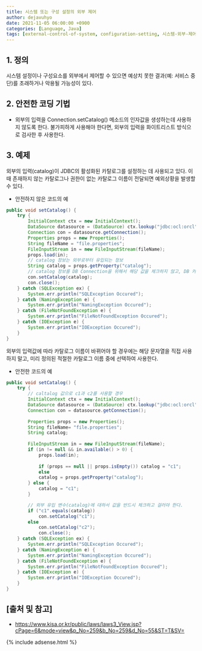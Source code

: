 ```yaml
---
title: 시스템 또는 구성 설정의 외부 제어
author: dejavuhyo
date: 2021-11-05 06:00:00 +0900
categories: [Language, Java]
tags: [external-control-of-system, configuration-setting, 시스템-외부-제어, 구성-설정의-외부-제어]
---
```


## 1. 정의
시스템 설정이나 구성요소를 외부에서 제어할 수 있으면 예상치 못한 결과(예: 서비스 중단)를 초래하거나 악용될 가능성이 있다.

## 2. 안전한 코딩 기법

* 외부의 입력을 Connection.setCatalog() 메소드의 인자값을 생성하는데 사용하지 않도록 한다. 불가피하게 사용해야 한다면, 외부의 입력을 화이트리스트 방식으로 검사한 후 사용한다.

## 3. 예제
외부의 입력(catalog)이 JDBC의 활성화된 카탈로그를 설정하는 데 사용되고 있다. 이때 존재하지 않는 카탈로그나 권한이 없는 카탈로그 이름이 전달되면 예외상황을 발생할 수 있다.

* 안전하지 않은 코드의 예

```java
public void setCatalog() {
    try {
        InitialContext ctx = new InitialContext();
        DataSource datasource = (DataSource) ctx.lookup("jdbc:ocl:orcl");
        Connection con = datasource.getConnection();
        Properties props = new Properties();
        String fileName = "file.properties";
        FileInputStream in = new FileInputStream(fileName);
        props.load(in);
        // catalog 정보는 외부로부터 유입되는 정보
        String catalog = props.getProperty("catalog");
        // catalog 정보를 DB Connection을 위해서 해당 값을 체크하지 않고, DB 카탈로그 정보에 지정함
        con.setCatalog(catalog);
        con.close();
    } catch (SQLException ex) {
        System.err.println("SQLException Occured");
    } catch (NamingException e) {
        System.err.println("NamingException Occured");
    } catch (FileNotFoundException e) {
        System.err.println("FileNotFoundException Occured");
    } catch (IOException e) {
        System.err.println("IOException Occured");
    }
}
```

외부의 입력값에 따라 카탈로그 이름이 바뀌어야 할 경우에는 해당 문자열을 직접 사용하지 말고, 미리 정의된 적절한 카탈로그 이름 중에 선택하여 사용한다.

* 안전한 코드의 예

```java
public void setCatalog() {
    try {
        // caltalog 값으로 c1과 c2를 사용할 경우
        InitialContext ctx = new InitialContext();
        DataSource datasource = (DataSource) ctx.lookup("jdbc:ocl:orcl");
        Connection con = datasource.getConnection();
        
        Properties props = new Properties();
        String fileName= "file.properties";
        String catalog;
        
        FileInputStream in = new FileInputStream(fileName);
        if (in != null && in.available() > 0) {
            props.load(in);
            
            if (props == null || props.isEmpty()) catalog = "c1";
            else
            catalog = props.getProperty("catalog");
        } else {
            catalog = "c1";
        }

        // 외부 유입 변수(catalog)에 대하서 값을 반드시 체크하고 걸러야 한다.
        if ("c1".equals(catalog))
            con.setCatalog("c1");
        else
            con.setCatalog("c2");
            con.close();
    } catch (SQLException ex) {
        System.err.println("SQLException Occured");
    } catch (NamingException e) {
        System.err.println("NamingException Occured");
    } catch (FileNotFoundException e) {
        System.err.println("FileNotFoundException Occured");
    } catch (IOException e) {
        System.err.println("IOException Occured");
    }
}
```

## [출처 및 참고]
* <https://www.kisa.or.kr/public/laws/laws3_View.jsp?cPage=6&mode=view&p_No=259&b_No=259&d_No=55&ST=T&SV=>

{% include adsense.html %}
